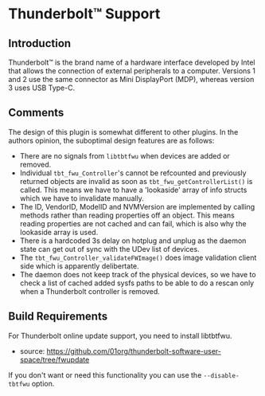 Thunderbolt™ Support
====================

Introduction
------------

Thunderbolt™ is the brand name of a hardware interface developed by Intel that
allows the connection of external peripherals to a computer.
Versions 1 and 2 use the same connector as Mini DisplayPort (MDP), whereas
version 3 uses USB Type-C.

Comments
--------

The design of this plugin is somewhat different to other plugins. In the authors
opinion, the suboptimal design features are as follows:

 * There are no signals from `libtbtfwu` when devices are added or removed.
 * Individual `tbt_fwu_Controller`'s cannot be refcounted and previously
   returned objects are invalid as soon as `tbt_fwu_getControllerList()` is
   called. This means we have to have a 'lookaside' array of info structs which
   we have to invalidate manually.
 * The ID, VendorID, ModelID and NVMVersion are implemented by calling methods
   rather than reading properties off an object. This means reading properties
   are not cached and can fail, which is also why the lookaside array is used.
 * There is a hardcoded 3s delay on hotplug and unplug as the daemon state can
   get out of sync with the UDev list of devices.
 * The `tbt_fwu_Controller_validateFWImage()` does image validation client side
   which is apparently delibertate.
 * The daemon does not keep track of the physical devices, so we have to check
   a list of cached added sysfs paths to be able to do a rescan only when a
   Thunderbolt controller is removed.

Build Requirements
------------------

For Thunderbolt online update support, you need to install libtbtfwu.
* source:		https://github.com/01org/thunderbolt-software-user-space/tree/fwupdate

If you don't want or need this functionality you can use the
`--disable-tbtfwu` option.
